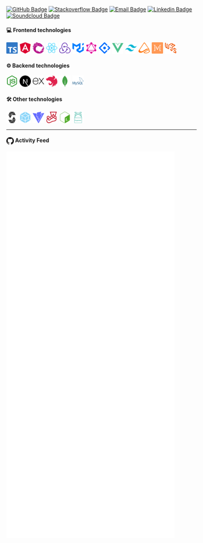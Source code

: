 [![GitHub Badge](https://img.shields.io/badge/-@r--iskey-%23181717?style=flat&logo=github)](https://github.com/r-iskey)
[![Stackoverflow Badge](https://img.shields.io/badge/-@robert--key-222426?style=flat&logo=stackoverflow)](https://stackoverflow.com/users/3049626/robert-key)
[![Email Badge](https://img.shields.io/badge/-robert.keyan@proton.me-8a90c7?style=flat&logo=ProtonMail&logoColor=white&link=mailto:robert.keyan@proton.me)](mailto:robert.keyan@proton.me)
[![Linkedin Badge](https://img.shields.io/badge/-@robert-blue?style=flat&logo=Linkedin&logoColor=white&link=https://www.linkedin.com/in/riskey/)](https://www.linkedin.com/in/riskey/)
[![Soundcloud Badge](https://img.shields.io/badge/-@egg__sound-ff7500?style=flat&logo=Soundcloud&logoColor=white&link=https://soundcloud.com/egg_sound)](https://soundcloud.com/egg_sound)

#### 💻 Frontend technologies
<img src="./images/typescript.svg" alt="typescript" width="30p" style="margin-right: 5px;"/><img src="./images/angular.svg" alt="angular" width="30p" style="margin-right: 5px;"/><img src="./images/rxjs.svg" alt="rxjs" width="30p" style="margin-right: 5px;"/><img src="./images/react.svg" alt="react"  width="30p" style="margin-right: 5px;"/><img src="./images/redux.svg" alt="redux" width="30p" style="margin-right: 5px;"/><img src="./images/mui.svg" alt="mui" width="30p" style="margin-right: 5px;"/><img src="./images/graphql.svg" alt="graphql" width="30p" style="margin-right: 5px;"/><img src="./images/antdesign.svg" alt="antdesign" width="30p" style="margin-right: 5px;"/><img src="./images/vue.svg" alt="vue" width="30p" style="margin-right: 5px;"/><img src="./images/tailwindcss.svg" alt="tailwindcss" width="30p" style="margin-right: 5px;"/><img src="./images/mst.svg" alt="mst" width="30p" style="margin-right: 5px;"/><img src="./images/mobx.svg" alt="mobx" width="30p" style="margin-right: 5px;"/><img src="./images/web3.svg" alt="web3" width="30p" style="margin-right: 5px;"/>

#### ⚙️ Backend technologies
<img src="./images/nodejs.svg" alt="nodejs" width="30p" style="margin-right: 5px;"/><img src="./images/next.svg" alt="next.js" width="30p" style="margin-right: 5px;"/><img src="./images/express.svg" alt="express" width="30p" style="margin-right: 5px;"/><img src="./images/nest.svg" alt="nestjs" width="30p" style="margin-right: 5px;"/><img src="./images/mongo.svg" alt="mongo" width="30p" style="margin-right: 5px;"/><img src="./images/sql.svg" alt="sql" width="30p" style="margin-right: 5px;"/>

#### 🛠 Other technologies
<img src="./images/solidity.svg" alt="solidity" width="30p" style="margin-right: 5px;"/><img src="./images/webpack.svg" alt="webpack" width="30p" style="margin-right: 5px;"/><img src="./images/vite.svg" alt="vite" width="30p" style="margin-right: 5px;"/><img src="./images/jest.svg" alt="jest" width="30p" style="margin-right: 5px;"/><img src="./images/bash.svg" alt="bash" width="30p" style="margin-right: 5px;"/><img src="./images/puppeteer.svg" alt="puppeteer" width="30p" style="margin-right: 5px;"/>

<hr />

#### <img src="./images/github.svg" width="20" alt="github" style="display: inline-block; vertical-align: middle"/> Activity Feed

![Metrics](./github-metrics.svg)
